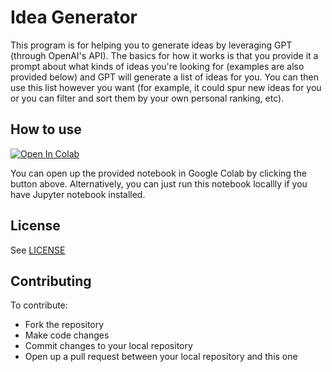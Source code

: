 # Idea Generator

This program is for helping you to generate ideas by leveraging GPT (through OpenAI's API). The basics for how it works is that you provide it a prompt about what kinds of ideas you're looking for (examples are also provided below) and GPT will generate a list of ideas for you. You can then use this list however you want (for example, it could spur new ideas for you or you can filter and sort them by your own personal ranking, etc).

## How to use

<a href="https://colab.research.google.com/github/acmeyer/idea-generator/blob/main/gpt_idea_generator.ipynb" target="_parent"><img src="https://colab.research.google.com/assets/colab-badge.svg" alt="Open In Colab"/></a>

You can open up the provided notebook in Google Colab by clicking the button above. Alternatively, you can just run this notebook locallly if you have Jupyter notebook installed.

## License

See [LICENSE](/LICENSE)

## Contributing

To contribute:
- Fork the repository
- Make code changes
- Commit changes to your local repository
- Open up a pull request between your local repository and this one

